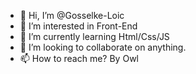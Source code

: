 - 👋 Hi, I’m @Gosselke-Loic
- 👀 I’m interested in Front-End
- 🌱 I’m currently learning Html/Css/JS
- 💞️ I’m looking to collaborate on anything.
- 📫 How to reach me? By Owl

<!---
Gosselke-Loic/Gosselke-Loic is a ✨ special ✨ repository because its `README.md` (this file) appears on your GitHub profile.
You can click the Preview link to take a look at your changes.
--->
